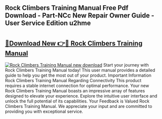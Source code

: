 ## Rock Climbers Training Manual Free Pdf Download - Part-NCc New Repair Owner Guide - User Service Edition u2hme

# <h2><a href="http://cf2245.oget.top/?id=Rock+Climbers+Training+Manual">🔗Download New 👉🔴 Rock Climbers Training Manual</a></h2>

[![Rock Climbers Training Manual new download](https://i.imgur.com/5g1atiW.png)](http://cf2245.oget.top/?id=Rock+Climbers+Training+Manual)
Start your journey with Rock Climbers Training Manual today! This user manual provides a detailed guide to help you get the most out of your product. Important Information Rock Climbers Training Manual Regarding Connectivity This product requires a stable internet connection for optimal performance. Your new Rock Climbers Training Manual boasts an impressive array of features designed to elevate your experience. Explore the intuitive user interface and unlock the full potential of its capabilities. Your Feedback is Valued Rock Climbers Training Manual. We appreciate your input and are committed to providing you with exceptional service.
